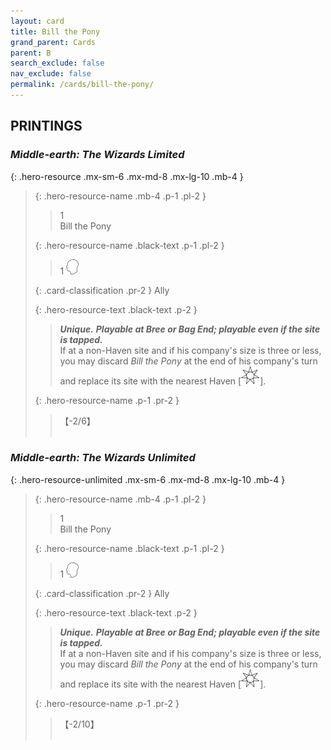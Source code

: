 ```yaml
---
layout: card
title: Bill the Pony
grand_parent: Cards
parent: B
search_exclude: false
nav_exclude: false
permalink: /cards/bill-the-pony/
---
```


## PRINTINGS


### _Middle-earth: The Wizards Limited_

{: .hero-resource .mx-sm-6 .mx-md-8 .mx-lg-10 .mb-4 }
> {: .hero-resource-name .mb-4 .p-1 .pl-2 }
> > <div class="card-mp">1</div>
> > <div class="card-name">Bill the Pony</div>
>
> {: .hero-resource-name .black-text .p-1 .pl-2 }
> > 1 ![](/assets/images/mind.svg)
>
> {: .card-classification .pr-2 }
> Ally
>
> {: .hero-resource-text .black-text .p-2 }
> > _**Unique.**_ ***Playable at Bree or Bag End; playable even if the site is tapped.***  <br>If at a non-Haven site and if his company's size is three or less, you may discard _Bill the Pony_ at the end of his company's turn and replace its site with the nearest Haven \[![](/assets/images/free-haven.svg)]. 
> 
> {: .hero-resource-name .p-1 .pr-2 }
> > <div class="card-shield">【-2/6】</div>
> > <div class="card-corruption">&nbsp;</div>

### _Middle-earth: The Wizards Unlimited_

{: .hero-resource-unlimited .mx-sm-6 .mx-md-8 .mx-lg-10 .mb-4 }
> {: .hero-resource-name .mb-4 .p-1 .pl-2 }
> > <div class="card-mp">1</div>
> > <div class="card-name">Bill the Pony</div>
>
> {: .hero-resource-name .black-text .p-1 .pl-2 }
> > 1 ![](/assets/images/mind.svg)
>
> {: .card-classification .pr-2 }
> Ally
>
> {: .hero-resource-text .black-text .p-2 }
> > _**Unique.**_ ***Playable at Bree or Bag End; playable even if the site is tapped.***  <br>If at a non-Haven site and if his company's size is three or less, you may discard _Bill the Pony_ at the end of his company's turn and replace its site with the nearest Haven \[![](/assets/images/free-haven.svg)]. 
> 
> {: .hero-resource-name .p-1 .pr-2 }
> > <div class="card-shield">【-2/10】</div>
> > <div class="card-corruption">&nbsp;</div>
